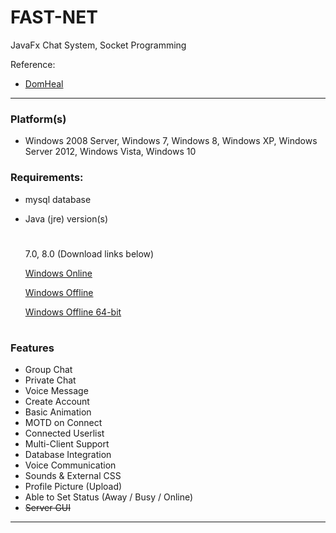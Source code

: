 # FAST-NET
 JavaFx Chat System, Socket Programming

Reference: 
 - [DomHeal](https://github.com/DomHeal/JavaFX-Chat/)

------
### Platform(s)
- Windows 2008 Server, Windows 7, Windows 8, Windows XP, Windows Server 2012, Windows Vista, Windows 10 


### Requirements:
- mysql database
- Java (jre) version(s) 
    #
    7.0, 8.0 (Download links below)
 
    [Windows Online](https://javadl.oracle.com/webapps/download/AutoDL?BundleId=235724_2787e4a523244c269598db4e85c51e0c)
    
    [Windows Offline](https://javadl.oracle.com/webapps/download/AutoDL?BundleId=235725_2787e4a523244c269598db4e85c51e0c)
    
    [Windows Offline 64-bit](https://javadl.oracle.com/webapps/download/AutoDL?BundleId=235727_2787e4a523244c269598db4e85c51e0c)
    #

<h3> Features </h3>
<ul>
  <li>Group Chat</li>
  <li>Private Chat</li>
  <li>Voice Message</li>
  <li>Create Account</li>
  <li>Basic Animation</li>
  <li>MOTD on Connect</li>
  <li>Connected Userlist</li>
  <li>Multi-Client Support</li>
  <li>Database Integration</li>
  <li>Voice Communication</li>
  <li>Sounds & External CSS</li>
  <li>Profile Picture (Upload)</li>
  <li>Able to Set Status (Away / Busy / Online)</li>
  <li><Strike>Server GUI</strike></li>
</ul>

--------